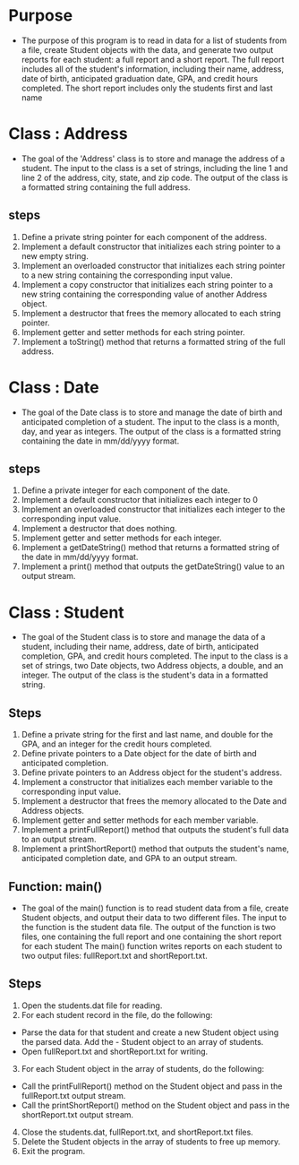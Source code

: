 # Purpose # 
- The purpose of this program is to read in data for a list of students from a file, create Student objects with the data, and generate two output reports for each student: a full report and a short report. The full report includes all of the student's information, including their name, address, date of birth, anticipated graduation date, GPA, and credit hours completed. The short report includes only the students first and last name

# Class : Address # 
- The goal of the 'Address' class is to store and manage the address of a student. The input to the class is a set of strings, including the line 1 and line 2 of the address, city, state, and zip code. The output of the class is a formatted string containing the full address.
## steps ##
1. Define a private string pointer for each component of the address.
2. Implement a default constructor that initializes each string pointer to a new empty string.
3. Implement an overloaded constructor that initializes each string pointer to a new string containing the corresponding input value.
4. Implement a copy constructor that initializes each string pointer to a new string containing the corresponding value of another Address object.
5. Implement a destructor that frees the memory allocated to each string pointer.
6. Implement getter and setter methods for each string pointer.
7. Implement a toString() method that returns a formatted string of the full address.

# Class : Date #
- The goal of the Date class is to store and manage the date of birth and anticipated completion of a student. The input to the class is a month, day, and year as integers. The output of the class is a formatted string containing the date in mm/dd/yyyy format.

## steps ##
1. Define a private integer for each component of the date.
2. Implement a default constructor that initializes each integer to 0
3. Implement an overloaded constructor that initializes each integer to the corresponding input value.
4. Implement a destructor that does nothing.
5. Implement getter and setter methods for each integer.
6. Implement a getDateString() method that returns a formatted string of the date in mm/dd/yyyy format.
7. Implement a print() method that outputs the getDateString() value to an output stream.

# Class : Student #
- The goal of the Student class is to store and manage the data of a student, including their name, address, date of birth, anticipated completion, GPA, and credit hours completed. The input to the class is a set of strings, two Date objects, two Address objects, a double, and an integer. The output of the class is the student's data in a formatted string.

## Steps ##
1. Define a private string for the first and last name, and double for the GPA, and an integer for the credit hours completed.
2. Define private pointers to a Date object for the date of birth and anticipated completion.
3. Define private pointers to an Address object for the student's address.
4. Implement a constructor that initializes each member variable to the corresponding input value.
5. Implement a destructor that frees the memory allocated to the Date and Address objects.
6. Implement getter and setter methods for each member variable.
7. Implement a printFullReport() method that outputs the student's full data to an output stream.
8. Implement a printShortReport() method that outputs the student's name, anticipated completion date, and GPA to an output stream.

## Function: main() ##
- The goal of the main() function is to read student data from a file, create Student objects, and output their data to two different files. The input to the function is the student data file.
The output of the function is two files, one containing the full report and one containing the short report for each student The main() function writes reports on each student to two output files: fullReport.txt and shortReport.txt.

## Steps ##
1. Open the students.dat file for reading.
2. For each student record in the file, do the following:
- Parse the data for that student and create a new Student object using the parsed data. Add the - Student object to an array of students.
- Open fullReport.txt and shortReport.txt for writing.
3. For each Student object in the array of students, do the following:
- Call the printFullReport() method on the Student object and pass in the fullReport.txt output stream.
- Call the printShortReport() method on the Student object and pass in the shortReport.txt output stream.
4. Close the students.dat, fullReport.txt, and shortReport.txt files.
5. Delete the Student objects in the array of students to free up memory.
6. Exit the program.














